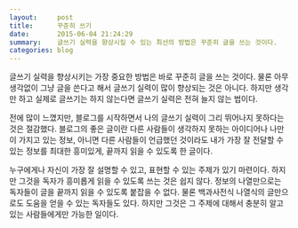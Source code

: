 ```yaml
---
layout:     post
title:      꾸준히 쓰기
date:       2015-06-04 21:24:29
summary:    글쓰기 실력을 향상시킬 수 있는 최선의 방법은 꾸준히 글을 쓰는 것이다.
categories: blog
---
```


글쓰기 실력을 향상시키는 가장 중요한 방법은 바로 꾸준히 글을 쓰는 것이다. 물론 아무 생각없이 그냥 글을 쓴다고 해서 글쓰기 실력이 많이 향상되는 것은 아니다. 하지만 생각만 하고 실제로 글쓰기는 하지 않는다면 글쓰기 실력은 전혀 늘지 않는 법이다. 

전에 많이 느꼈지만, 블로그를 시작하면서 나의 글쓰기 실력이 그리 뛰어나지 못하다는 것은 절감했다. 블로그의 좋은 글이란 다른 사람들이 생각하지 못하는 아이디어나 나만이 가지고 있는 정보, 아니면 다른 사람들이 언급했던 것이라도 내가 가장 잘 전달할 수 있는 정보를 최대한 흥미있게, 끝까지 읽을 수 있도록 한 글이다.  

누구에게나 자신이 가장 잘 설명할 수 있고, 표현할 수 있는 주제가 있기 마련이다. 하지만 그것을 독자가 흥미롭게 읽을 수 있도록 쓰는 것은 쉽지 않다. 정보의 나열만으로는 독자들이 글을 끝까지 읽을 수 있도록 붙잡을 수 없다. 물론 백과사전식 나열식의 글만으로도 도움을 얻을 수 있는 독자들도 있다. 하지만 그것은 그 주제에 대해서 충분히 알고 있는 사람들에게만 가능한 일이다.